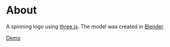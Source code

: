 # About

A spinning logo using [three.js](https://threejs.org). The model was created in [Blender](https://www.blender.org).

[Demo](https://codepen.io/husamibrahim/pen/YzKqrMG)
